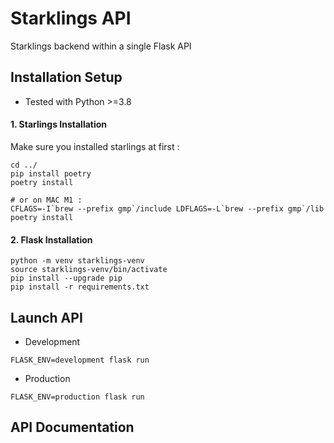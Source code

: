 # Starklings API

Starklings backend within a single Flask API

## Installation Setup

- Tested with Python >=3.8

#### 1. Starlings Installation

Make sure you installed starlings at first :
```
cd ../
pip install poetry
poetry install

# or on MAC M1 : 
CFLAGS=-I`brew --prefix gmp`/include LDFLAGS=-L`brew --prefix gmp`/lib poetry install
```

#### 2. Flask Installation

```
python -m venv starklings-venv
source starklings-venv/bin/activate
pip install --upgrade pip
pip install -r requirements.txt
```

## Launch API

- Development
```
FLASK_ENV=development flask run
```

- Production
```
FLASK_ENV=production flask run
```


## API Documentation


